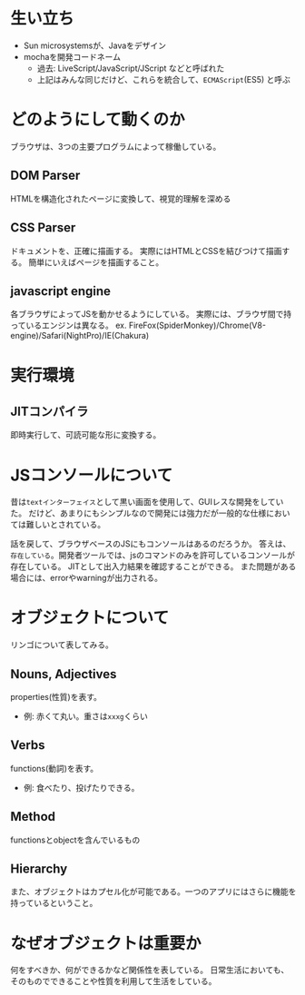 # 生い立ち
* Sun microsystemsが、Javaをデザイン
* mochaを開発コードネーム
    * 過去: LiveScript/JavaScript/JScript などと呼ばれた
    * 上記はみんな同じだけど、これらを統合して、`ECMAScript`(ES5) と呼ぶ

# どのようにして動くのか
ブラウザは、3つの主要プログラムによって稼働している。
## DOM Parser
HTMLを構造化されたページに変換して、視覚的理解を深める
## CSS Parser
ドキュメントを、正確に描画する。
実際にはHTMLとCSSを結びつけて描画する。
簡単にいえばページを描画すること。
## javascript engine
各ブラウザによってJSを動かせるようにしている。
実際には、ブラウザ間で持っているエンジンは異なる。
ex. FireFox(SpiderMonkey)/Chrome(V8-engine)/Safari(NightPro)/IE(Chakura)

# 実行環境
## JITコンパイラ
即時実行して、可読可能な形に変換する。

# JSコンソールについて
昔は`textインターフェイス`として黒い画面を使用して、GUIレスな開発をしていた。
だけど、あまりにもシンプルなので開発には強力だが一般的な仕様においては難しいとされている。

話を戻して、ブラウザベースのJSにもコンソールはあるのだろうか。
答えは、`存在している`。開発者ツールでは、jsのコマンドのみを許可しているコンソールが存在している。
JITとして出入力結果を確認することができる。
また問題がある場合には、errorやwarningが出力される。

# オブジェクトについて
リンゴについて表してみる。
## Nouns, Adjectives
properties(性質)を表す。
* 例: 赤くて丸い。重さは`xxxg`くらい
## Verbs
functions(動詞)を表す。
* 例: 食べたり、投げたりできる。
## Method
functionsとobjectを含んでいるもの
## Hierarchy
また、オブジェクトはカプセル化が可能である。一つのアプリにはさらに機能を持っているということ。

# なぜオブジェクトは重要か
何をすべきか、何ができるかなど関係性を表している。
日常生活においても、そのものでできることや性質を利用して生活をしている。
